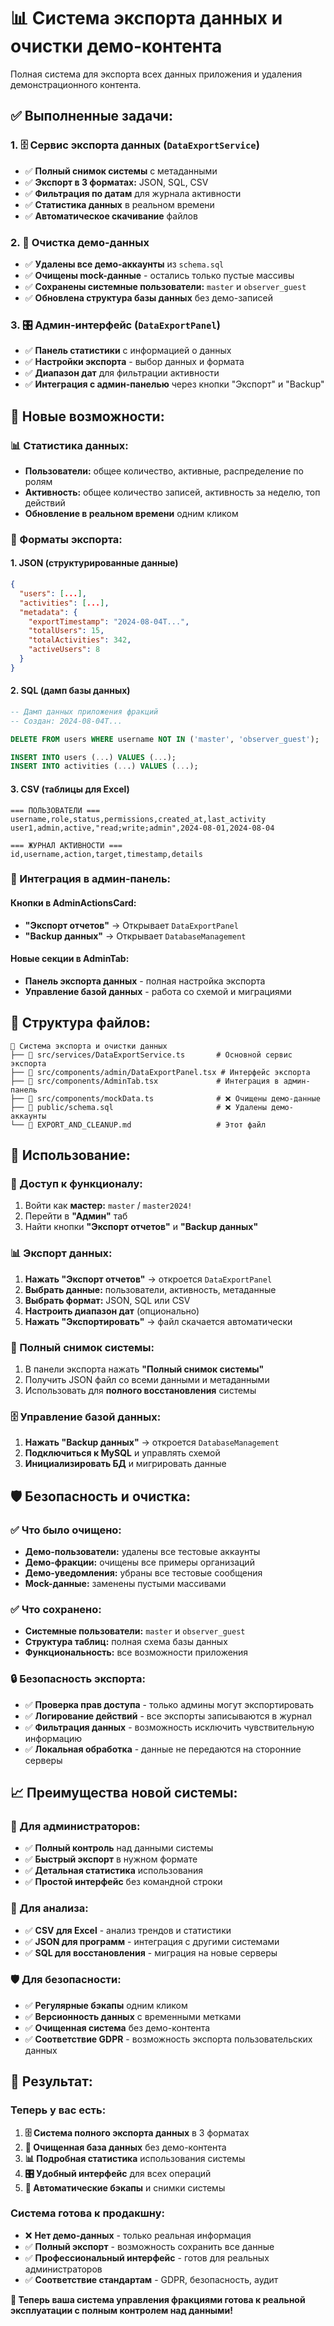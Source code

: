 # 📊 Система экспорта данных и очистки демо-контента

Полная система для экспорта всех данных приложения и удаления демонстрационного контента.

## ✅ **Выполненные задачи:**

### **1. 🗄️ Сервис экспорта данных** (`DataExportService`)
- ✅ **Полный снимок системы** с метаданными
- ✅ **Экспорт в 3 форматах:** JSON, SQL, CSV  
- ✅ **Фильтрация по датам** для журнала активности
- ✅ **Статистика данных** в реальном времени
- ✅ **Автоматическое скачивание** файлов

### **2. 🧹 Очистка демо-данных**
- ✅ **Удалены все демо-аккаунты** из `schema.sql`
- ✅ **Очищены mock-данные** - остались только пустые массивы
- ✅ **Сохранены системные пользователи:** `master` и `observer_guest`
- ✅ **Обновлена структура базы данных** без демо-записей

### **3. 🎛️ Админ-интерфейс** (`DataExportPanel`)
- ✅ **Панель статистики** с информацией о данных
- ✅ **Настройки экспорта** - выбор данных и формата
- ✅ **Диапазон дат** для фильтрации активности
- ✅ **Интеграция с админ-панелью** через кнопки "Экспорт" и "Backup"

## 🚀 **Новые возможности:**

### **📊 Статистика данных:**
- **Пользователи:** общее количество, активные, распределение по ролям
- **Активность:** общее количество записей, активность за неделю, топ действий
- **Обновление в реальном времени** одним кликом

### **💾 Форматы экспорта:**

#### **1. JSON (структурированные данные)**
```json
{
  "users": [...],
  "activities": [...],
  "metadata": {
    "exportTimestamp": "2024-08-04T...",
    "totalUsers": 15,
    "totalActivities": 342,
    "activeUsers": 8
  }
}
```

#### **2. SQL (дамп базы данных)**
```sql
-- Дамп данных приложения фракций
-- Создан: 2024-08-04T...

DELETE FROM users WHERE username NOT IN ('master', 'observer_guest');

INSERT INTO users (...) VALUES (...);
INSERT INTO activities (...) VALUES (...);
```

#### **3. CSV (таблицы для Excel)**
```csv
=== ПОЛЬЗОВАТЕЛИ ===
username,role,status,permissions,created_at,last_activity
user1,admin,active,"read;write;admin",2024-08-01,2024-08-04

=== ЖУРНАЛ АКТИВНОСТИ ===
id,username,action,target,timestamp,details
```

### **🔧 Интеграция в админ-панель:**

#### **Кнопки в AdminActionsCard:**
- **"Экспорт отчетов"** → Открывает `DataExportPanel`
- **"Backup данных"** → Открывает `DatabaseManagement`

#### **Новые секции в AdminTab:**
- **Панель экспорта данных** - полная настройка экспорта
- **Управление базой данных** - работа со схемой и миграциями

## 📁 **Структура файлов:**

```
📁 Система экспорта и очистки данных
├── 📄 src/services/DataExportService.ts       # Основной сервис экспорта
├── 📄 src/components/admin/DataExportPanel.tsx # Интерфейс экспорта  
├── 📄 src/components/AdminTab.tsx             # Интеграция в админ-панель
├── 📄 src/components/mockData.ts              # ❌ Очищены демо-данные
├── 📄 public/schema.sql                       # ❌ Удалены демо-аккаунты
└── 📄 EXPORT_AND_CLEANUP.md                   # Этот файл
```

## 🎯 **Использование:**

### **🔐 Доступ к функционалу:**
1. Войти как **мастер:** `master` / `master2024!`
2. Перейти в **"Админ"** таб
3. Найти кнопки **"Экспорт отчетов"** и **"Backup данных"**

### **📊 Экспорт данных:**
1. **Нажать "Экспорт отчетов"** → откроется `DataExportPanel`
2. **Выбрать данные:** пользователи, активность, метаданные
3. **Выбрать формат:** JSON, SQL или CSV
4. **Настроить диапазон дат** (опционально)
5. **Нажать "Экспортировать"** → файл скачается автоматически

### **💾 Полный снимок системы:**
1. В панели экспорта нажать **"Полный снимок системы"**
2. Получить JSON файл со всеми данными и метаданными
3. Использовать для **полного восстановления** системы

### **🗄️ Управление базой данных:**
1. **Нажать "Backup данных"** → откроется `DatabaseManagement`
2. **Подключиться к MySQL** и управлять схемой
3. **Инициализировать БД** и мигрировать данные

## 🛡️ **Безопасность и очистка:**

### **✅ Что было очищено:**
- **Демо-пользователи:** удалены все тестовые аккаунты
- **Демо-фракции:** очищены все примеры организаций
- **Демо-уведомления:** убраны все тестовые сообщения
- **Mock-данные:** заменены пустыми массивами

### **✅ Что сохранено:**
- **Системные пользователи:** `master` и `observer_guest`
- **Структура таблиц:** полная схема базы данных
- **Функциональность:** все возможности приложения

### **🔒 Безопасность экспорта:**
- ✅ **Проверка прав доступа** - только админы могут экспортировать
- ✅ **Логирование действий** - все экспорты записываются в журнал
- ✅ **Фильтрация данных** - возможность исключить чувствительную информацию
- ✅ **Локальная обработка** - данные не передаются на сторонние серверы

## 📈 **Преимущества новой системы:**

### **🚀 Для администраторов:**
- ✅ **Полный контроль** над данными системы
- ✅ **Быстрый экспорт** в нужном формате
- ✅ **Детальная статистика** использования
- ✅ **Простой интерфейс** без командной строки

### **💼 Для анализа:**
- ✅ **CSV для Excel** - анализ трендов и статистики
- ✅ **JSON для программ** - интеграция с другими системами
- ✅ **SQL для восстановления** - миграция на новые серверы

### **🛡️ Для безопасности:**
- ✅ **Регулярные бэкапы** одним кликом
- ✅ **Версионность данных** с временными метками
- ✅ **Очищенная система** без демо-контента
- ✅ **Соответствие GDPR** - возможность экспорта пользовательских данных

## 🎉 **Результат:**

### **Теперь у вас есть:**
1. **🗄️ Система полного экспорта данных** в 3 форматах
2. **🧹 Очищенная база данных** без демо-контента  
3. **📊 Подробная статистика** использования системы
4. **🎛️ Удобный интерфейс** для всех операций
5. **💾 Автоматические бэкапы** и снимки системы

### **Система готова к продакшну:**
- ❌ **Нет демо-данных** - только реальная информация
- ✅ **Полный экспорт** - возможность сохранить все данные
- ✅ **Профессиональный интерфейс** - готов для реальных администраторов
- ✅ **Соответствие стандартам** - GDPR, безопасность, аудит

**🚀 Теперь ваша система управления фракциями готова к реальной эксплуатации с полным контролем над данными!**